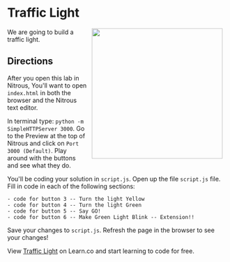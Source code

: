 # Traffic Light

<img src="https://s3.amazonaws.com/after-school-assets/traffic_light.gif" hspace="10" align="right" width="300px">

We are going to build a traffic light.

## Directions

After you open this lab in Nitrous, You'll want to open `index.html` in both the browser and the Nitrous text editor. 

In terminal type: `python -m SimpleHTTPServer 3000`. Go to the Preview at the top of Nitrous and click on `Port 3000 (Default)`. Play around with the buttons and see what they do.



You'll be coding your solution in `script.js`. Open up the file `script.js` file. Fill in code in each of the following sections:
  ```
  - code for button 3 -- Turn the light Yellow 
  - code for button 4 -- Turn the light Green
  - code for button 5 -- Say GO!
  - code for button 6 -- Make Green Light Blink -- Extension!!
  ```

Save your changes to `script.js`. Refresh the page in the browser to see your changes!


<p data-visibility='hidden'>View <a href='https://learn.co/lessons/jquery-traffic-light' title='Traffic Light'>Traffic Light</a> on Learn.co and start learning to code for free.</p>
